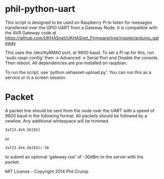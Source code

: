 phil-python-uart
==========

This script is designed to be used on Raspberry Pi to listen for messages transferred over the GPIO UART from a Gateway Node. It is compatible with the AVR Gateway code at https://github.com/UKHASnet/UKHASnet_Firmware/tree/master/arduino_gateway

This uses the /dev/ttyAMA0 port, at 9600 baud. To set a Pi up for this, run 'sudo raspi-config' then -> Advanced -> Serial Port and Disable the console. Then reboot. All dependencies are pre-installed on raspbian.

To run the script, use 'python ukhasnet-upload.py'. You can run this as a service or in a screen session.


Packet
======

A packet line should be sent from the node over the UART with a speed of 9600 baud in the following format. All packets should be followed by a newline. Any additional whitespace will be trimmed.

    3aT23.4V4.56[EG]

or

    3aT23.4V4.56[EG]|-30

to submit an optional 'gateway rssi' of -30dBm to the server with the packet.


MIT License - Copyright 2014 Phil Crump
